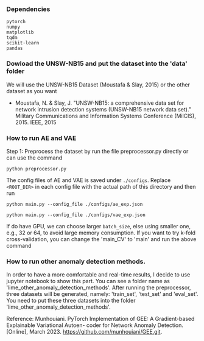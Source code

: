 ### Dependencies
```
pytorch
numpy
matplotlib
tqdm
scikit-learn
pandas
```
### Dowload the UNSW-NB15 and put the dataset into the 'data' folder
We will use the UNSW-NB15 Dataset (Moustafa & Slay, 2015) or the other dataset as you want
- Moustafa, N. & Slay, J. "UNSW-NB15: a comprehensive data set for network intrusion detection systems (UNSW-NB15 network data set)." Military Communications and Information Systems Conference (MilCIS), 2015. IEEE, 2015
### How to run AE and VAE
Step 1:
Preprocess the dataset by run the file preprocessor.py directly
or can use the command
```shell
python preprocessor.py
```

The config files of AE and VAE is saved under `./configs`.
Replace `<ROOT_DIR>` in each config file with the actual path of this
directory and then run
```shell
python main.py --config_file ./configs/ae_exp.json
```
```shell
python main.py --config_file ./configs/vae_exp.json
```
If do have GPU, we can choose larger `batch_size`, else using smaller one,
e.g., 32 or 64, to avoid large memory consumption.
If you want to try k-fold cross-validation, you can change the 'main_CV' to 'main'
and run the above command

### How to run other anomaly detection methods.
In order to have a more comfortable and real-time results,
I decide to use jupyter notebook to show this part. 
You can see a folder name as 'lime_other_anomaly_detection_methods'.
After running the preprocessor, three datasets will be generated, namely: 'train_set', 'test_set' and 'eval_set'.
You need to put these three datasets into the folder 'lime_other_anomaly_detection_methods'.



Reference:
Munhouiani. PyTorch Implementation of GEE: A Gradient-based Explainable Variational Autoen-
coder for Network Anomaly Detection. [Online], March 2023. https://github.com/munhouiani/GEE.git.
